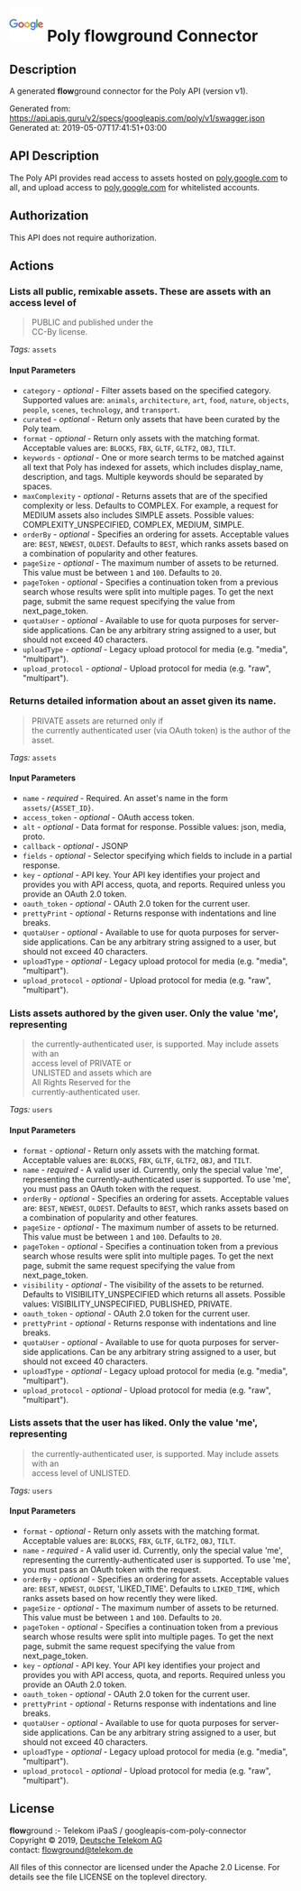 # ![LOGO](logo.png) Poly **flow**ground Connector

## Description

A generated **flow**ground connector for the Poly API (version v1).

Generated from: https://api.apis.guru/v2/specs/googleapis.com/poly/v1/swagger.json<br/>
Generated at: 2019-05-07T17:41:51+03:00

## API Description

The Poly API provides read access to assets hosted on <a href="https://poly.google.com">poly.google.com</a> to all, and upload access to <a href="https://poly.google.com">poly.google.com</a> for whitelisted accounts.


## Authorization

This API does not require authorization.

## Actions

### Lists all public, remixable assets. These are assets with an access level of<br/>
> PUBLIC and published under the<br/>
> CC-By license.

*Tags:* `assets`

#### Input Parameters
* `category` - _optional_ - Filter assets based on the specified category. Supported values are:
`animals`, `architecture`, `art`, `food`, `nature`, `objects`, `people`, `scenes`,
`technology`, and `transport`.
* `curated` - _optional_ - Return only assets that have been curated by the Poly team.
* `format` - _optional_ - Return only assets with the matching format. Acceptable values are:
`BLOCKS`, `FBX`, `GLTF`, `GLTF2`, `OBJ`, `TILT`.
* `keywords` - _optional_ - One or more search terms to be matched against all text that Poly has
indexed for assets, which includes display_name,
description, and tags. Multiple keywords should be
separated by spaces.
* `maxComplexity` - _optional_ - Returns assets that are of the specified complexity or less. Defaults to
COMPLEX. For example, a request for
MEDIUM assets also includes
SIMPLE assets.
    Possible values: COMPLEXITY_UNSPECIFIED, COMPLEX, MEDIUM, SIMPLE.
* `orderBy` - _optional_ - Specifies an ordering for assets. Acceptable values are:
`BEST`, `NEWEST`, `OLDEST`. Defaults to `BEST`, which ranks assets
based on a combination of popularity and other features.
* `pageSize` - _optional_ - The maximum number of assets to be returned. This value must be between `1`
and `100`. Defaults to `20`.
* `pageToken` - _optional_ - Specifies a continuation token from a previous search whose results were
split into multiple pages. To get the next page, submit the same request
specifying the value from next_page_token.
* `quotaUser` - _optional_ - Available to use for quota purposes for server-side applications. Can be any arbitrary string assigned to a user, but should not exceed 40 characters.
* `uploadType` - _optional_ - Legacy upload protocol for media (e.g. "media", "multipart").
* `upload_protocol` - _optional_ - Upload protocol for media (e.g. "raw", "multipart").

### Returns detailed information about an asset given its name.<br/>
> PRIVATE assets are returned only if<br/>
>  the currently authenticated user (via OAuth token) is the author of the asset.

*Tags:* `assets`

#### Input Parameters
* `name` - _required_ - Required. An asset's name in the form `assets/{ASSET_ID}`.
* `access_token` - _optional_ - OAuth access token.
* `alt` - _optional_ - Data format for response.
    Possible values: json, media, proto.
* `callback` - _optional_ - JSONP
* `fields` - _optional_ - Selector specifying which fields to include in a partial response.
* `key` - _optional_ - API key. Your API key identifies your project and provides you with API access, quota, and reports. Required unless you provide an OAuth 2.0 token.
* `oauth_token` - _optional_ - OAuth 2.0 token for the current user.
* `prettyPrint` - _optional_ - Returns response with indentations and line breaks.
* `quotaUser` - _optional_ - Available to use for quota purposes for server-side applications. Can be any arbitrary string assigned to a user, but should not exceed 40 characters.
* `uploadType` - _optional_ - Legacy upload protocol for media (e.g. "media", "multipart").
* `upload_protocol` - _optional_ - Upload protocol for media (e.g. "raw", "multipart").

### Lists assets authored by the given user. Only the value 'me', representing<br/>
> the currently-authenticated user, is supported. May include assets with an<br/>
> access level of PRIVATE or<br/>
> UNLISTED and assets which are<br/>
> All Rights Reserved for the<br/>
> currently-authenticated user.

*Tags:* `users`

#### Input Parameters
* `format` - _optional_ - Return only assets with the matching format. Acceptable values are:
`BLOCKS`, `FBX`, `GLTF`, `GLTF2`, `OBJ`, and `TILT`.
* `name` - _required_ - A valid user id. Currently, only the special value 'me', representing the
currently-authenticated user is supported. To use 'me', you must pass
an OAuth token with the request.
* `orderBy` - _optional_ - Specifies an ordering for assets. Acceptable values are:
`BEST`, `NEWEST`, `OLDEST`. Defaults to `BEST`, which ranks assets
based on a combination of popularity and other features.
* `pageSize` - _optional_ - The maximum number of assets to be returned. This value must be between `1`
and `100`. Defaults to `20`.
* `pageToken` - _optional_ - Specifies a continuation token from a previous search whose results were
split into multiple pages. To get the next page, submit the same request
specifying the value from
next_page_token.
* `visibility` - _optional_ - The visibility of the assets to be returned.
Defaults to VISIBILITY_UNSPECIFIED which returns all assets.
    Possible values: VISIBILITY_UNSPECIFIED, PUBLISHED, PRIVATE.
* `oauth_token` - _optional_ - OAuth 2.0 token for the current user.
* `prettyPrint` - _optional_ - Returns response with indentations and line breaks.
* `quotaUser` - _optional_ - Available to use for quota purposes for server-side applications. Can be any arbitrary string assigned to a user, but should not exceed 40 characters.
* `uploadType` - _optional_ - Legacy upload protocol for media (e.g. "media", "multipart").
* `upload_protocol` - _optional_ - Upload protocol for media (e.g. "raw", "multipart").

### Lists assets that the user has liked. Only the value 'me', representing<br/>
> the currently-authenticated user, is supported. May include assets with an<br/>
> access level of UNLISTED.

*Tags:* `users`

#### Input Parameters
* `format` - _optional_ - Return only assets with the matching format. Acceptable values are:
`BLOCKS`, `FBX`, `GLTF`, `GLTF2`, `OBJ`, `TILT`.
* `name` - _required_ - A valid user id. Currently, only the special value 'me', representing the
currently-authenticated user is supported. To use 'me', you must pass
an OAuth token with the request.
* `orderBy` - _optional_ - Specifies an ordering for assets. Acceptable values are:
`BEST`, `NEWEST`, `OLDEST`, 'LIKED_TIME'. Defaults to `LIKED_TIME`, which
ranks assets based on how recently they were liked.
* `pageSize` - _optional_ - The maximum number of assets to be returned. This value must be between `1`
and `100`. Defaults to `20`.
* `pageToken` - _optional_ - Specifies a continuation token from a previous search whose results were
split into multiple pages. To get the next page, submit the same request
specifying the value from
next_page_token.
* `key` - _optional_ - API key. Your API key identifies your project and provides you with API access, quota, and reports. Required unless you provide an OAuth 2.0 token.
* `oauth_token` - _optional_ - OAuth 2.0 token for the current user.
* `prettyPrint` - _optional_ - Returns response with indentations and line breaks.
* `quotaUser` - _optional_ - Available to use for quota purposes for server-side applications. Can be any arbitrary string assigned to a user, but should not exceed 40 characters.
* `uploadType` - _optional_ - Legacy upload protocol for media (e.g. "media", "multipart").
* `upload_protocol` - _optional_ - Upload protocol for media (e.g. "raw", "multipart").

## License

**flow**ground :- Telekom iPaaS / googleapis-com-poly-connector<br/>
Copyright © 2019, [Deutsche Telekom AG](https://www.telekom.de)<br/>
contact: flowground@telekom.de

All files of this connector are licensed under the Apache 2.0 License. For details
see the file LICENSE on the toplevel directory.
